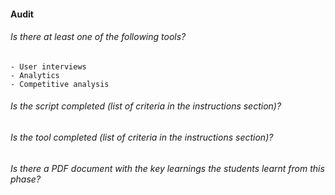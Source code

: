 #### Audit 

###### Is there at least one of the following tools?
    - User interviews
    - Analytics
    - Competitive analysis
###### Is the script completed (list of criteria in the instructions section)?
###### Is the tool completed (list of criteria in the instructions section)?
###### Is there a PDF document with the key learnings the students learnt from this phase?

